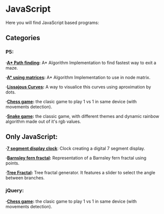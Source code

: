 # JavaScript

Here you will find JavaScript based programs:

## Categories

### P5:

**·[A* Path finding](https://github.com/Jkutkut/Js_Path-finding):** A* Algorithm Implementation to find fastest way to exit a maze.

**·[A* using matrices](https://github.com/Jkutkut/Js_A-Star_Matix_Based):** A* Algorithm Implementation to use in node matrix.

**·[Lissajous Curves](https://github.com/Jkutkut/JS-Lissajous-curves):** A way to visualice this curves using aproximation by dots.

**·[Chess game](https://github.com/Jkutkut/Js_Chess-Game):** the clasic game to play 1 vs 1 in same device (with movements detection).

**·[Snake game](https://github.com/Jkutkut/Js_Snake-Game):** the classic game, with different themes and dynamic rainbow algorithm made out of it's rgb values.


## Only JavaScript:

**·[7 segment display clock](https://github.com/Jkutkut/Js-Seven-segment-display-clock)**: Clock creating a digital 7 segment display.

**·[Barnsley fern fractal](https://github.com/Jkutkut/Js_Barnsley-fern-fractal):** Representation of a Barnsley fern fractal using points.

**·[Tree Fractal](https://github.com/Jkutkut/Js_Tree-Fractal):** Tree fractal generator. It features a slider to select the angle between branches.


### jQuery:

**·[Chess game](https://github.com/Jkutkut/Js_Chess-Game):** the clasic game to play 1 vs 1 in same device (with movements detection).

